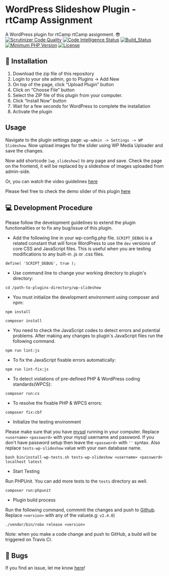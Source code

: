 # WordPress Slideshow Plugin - rtCamp Assignment 

A WordPress plugin for rtCamp rtCamp assignment. 😎 <br />
[![Scrutinizer Code Quality](https://scrutinizer-ci.com/g/mahbubme/WP-Slideshow/badges/quality-score.png?b=master)](https://scrutinizer-ci.com/g/mahbubme/WP-Slideshow/build-status/master)
[![Code Intelligence Status](https://scrutinizer-ci.com/g/mahbubme/WP-Slideshow/badges/code-intelligence.svg?b=master)](https://scrutinizer-ci.com/code-intelligence)
[![Build_Status](https://travis-ci.com/mahbubme/WP-Slideshow.svg?branch=master)](https://travis-ci.com/mahbubme/WP-Slideshow)
[![Minimum PHP Version](https://img.shields.io/badge/php-%3E%3D%205.6-8892BF.svg?style=flat-square)](https://php.net/)
[![License](https://img.shields.io/badge/license-GPL--3.0%2B-red.svg)](https://github.com/mahbubme/WP-Slideshow/blob/master/license.txt)

## 🚚 Installation

1. Download the zip file of this repository
2. Login to your site admin, go to Plugins -> Add New
2. On top of the page, click “Upload Plugin” button
3. Click on “Choose File” button
4. Select the ZIP file of this plugin from your computer.
5. Click “Install Now” button
6. Wait for a few seconds for WordPress to complete the installation
7. Activate the plugin

## Usage

Navigate to the plugin settings page: `wp-admin -> Settings -> WP Slideshow`. Now upload images for the slider using WP Media Uploader and save the changes.

Now add shortcode `[wp_slideshow]` to any page and save. Check the page on the frontend, it will be replaced by a slideshow of images uploaded from admin-side.

Or, you can watch the video guidelines [here](https://youtu.be/e0RNuAXKV5o) 

Please feel free to check the demo slider of this plugin [here](https://mahbub.me/wp-slideshow-demo/slider/)


## 💻 Development Procedure

Please follow the development guidelines to extend the plugin functionalities or to fix any bug/issue of this plugin.

- Add the following line in your wp-config.php file. `SCRIPT_DEBUG` is a related constant that will force WordPress to use the `dev` versions of core CSS and JavaScript files. This is useful when you are testing modifications to any built-in .js or .css files.

`define( 'SCRIPT_DEBUG', true );`

- Use command line to change your working directory to plugin's directory: 

`cd /path-to-plugins-directory/wp-slideshow`

- You must initialize the development environment using composer and npm:

`npm install` 

`composer install`

- You need to check the JavaScript codes to detect errors and potential problems. After making any changes to plugin's JavaScript files run the following command.   

`npm run lint:js`

- To fix the JavaScript fixable errors automatically:

`npm run lint-fix:js` 

- To detect violations of pre-defined PHP & WordPress coding standards(WPCS):

`composer run:cs`

- To resolve the fixable PHP & WPCS errors:

`composer fix:cbf`

- Initialize the testing environment

Please make sure that you have [mysql](https://dev.mysql.com/downloads/mysql/) running in your computer. Replace `<username>` `<password>` with your mysql username and password. If you don't have password setup then leave the `<password>` with `''` syntax. Also replace `tests-wp-slideshow` value with your own database name. 

`bash bin/install-wp-tests.sh tests-wp-slideshow <username> <password> localhost latest`

- Start Testing

Run PHPUnit. You can add more tests to the `tests` directory as well. 

`composer run:phpunit`

- Plugin build process

Run the following command, commmit the changes and push to [Github](https://github.com/mahbubme/WP-Slideshow/). Replace `<version>` with any of the value(e.g: `v2.4.0`)

`./vendor/bin/robo release <version>`

Note: when you make a code change and push to GitHub, a build will be triggered on Travis CI.

## 🐞 Bugs
If you find an issue, let me know [here](https://github.com/mahbubme/WP-Slideshow/issues?state=open)!


